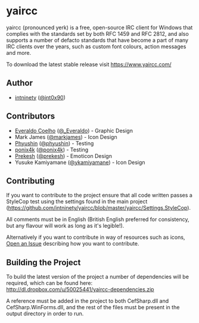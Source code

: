 # yaircc

yaircc (pronounced yerk) is a free, open-source IRC client for Windows that complies with the standards set by both RFC 1459 and RFC 2812, and also supports a number of defacto standards that have become a part of many IRC clients over the years, such as custom font colours, action messages and more.

To download the latest stable release visit https://www.yaircc.com/

## Author
- [intninety](http://blog.intninety.co.uk/) ([@int0x90](https://twitter.com/int0x90))

## Contributors
- [Everaldo Coelho](http://www.everaldo.com/) ([@_Everaldo](https://twitter.com/_Everaldo)) - Graphic Design
- Mark James ([@markjames](https://twitter.com/markjames)) - Icon Design
- [Phyushin](https://github.com/phyushin) ([@phyushin](https://twitter.com/phyushin)) - Testing
- [ponix4k](https://github.com/ponix4k) ([@ponix4k](https://twitter.com/ponix4k)) - Testing
- [Prekesh](http://www.prekesh.com/) ([@prekesh](https://twitter.com/prekesh)) - Emoticon Design
- Yusuke Kamiyamane ([@ykamiyamane](http://twitter.com/ykamiyamane)) - Icon Design

## Contributing
If you want to contribute to the project ensure that all code written passes a StyleCop test using the settings found in the main project (https://github.com/intninety/yaircc/blob/master/yaircc/Settings.StyleCop). 

All comments must be in English (British English preferred for consistency, but any flavour will work as long as it's legible!).

Alternatively if you want to contribute in way of resources such as icons, [Open an Issue](https://github.com/intninety/yaircc/issues/new) describing how you want to contribute.

## Building the Project
To build the latest version of the project a number of dependencies will be required, which can be found here: http://dl.dropbox.com/u/50025441/yaircc-dependencies.zip

A reference must be added in the project to both CefSharp.dll and CefSharp.WinForms.dll, and the rest of the files must be present in the output directory in order to run.

